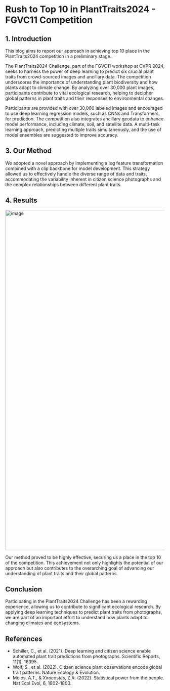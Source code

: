 # Rush to Top 10 in PlantTraits2024 - FGVC11 Competition

## 1. Introduction

This blog aims to report our approach in achieving top 10 place in the PlantTraits2024 competition in a preliminary stage.

The PlantTraits2024 Challenge, part of the FGVC11 workshop at CVPR 2024, seeks to harness the power of deep learning to predict six crucial plant traits from crowd-sourced images and ancillary data. The competition underscores the importance of understanding plant biodiversity and how plants adapt to climate change. By analyzing over 30,000 plant images, participants contribute to vital ecological research, helping to decipher global patterns in plant traits and their responses to environmental changes.


Participants are provided with over 30,000 labeled images and encouraged to use deep learning regression models, such as CNNs and Transformers, for prediction. The competition also integrates ancillary geodata to enhance model performance, including climate, soil, and satellite data. A multi-task learning approach, predicting multiple traits simultaneously, and the use of model ensembles are suggested to improve accuracy.

## 3. Our Method

We adopted a novel approach by implementing a log feature transformation combined with a clip backbone for model development. This strategy allowed us to effectively handle the diverse range of data and traits, accommodating the variability inherent in citizen science photographs and the complex relationships between different plant traits.

## 4. Results

<img width="1076" alt="image" src="https://github.com/ywugwu/ywugwu.github.io/assets/128890731/4927c11a-fb6b-4a27-9ec3-f53fa213f108">

Our method proved to be highly effective, securing us a place in the top 10 of the competition. This achievement not only highlights the potential of our approach but also contributes to the overarching goal of advancing our understanding of plant traits and their global patterns.

## Conclusion

Participating in the PlantTraits2024 Challenge has been a rewarding experience, allowing us to contribute to significant ecological research. By applying deep learning techniques to predict plant traits from photographs, we are part of an important effort to understand how plants adapt to changing climates and ecosystems.

## References

- Schiller, C., et al. (2021). Deep learning and citizen science enable automated plant trait predictions from photographs. Scientific Reports, 11(1), 16395.
- Wolf, S., et al. (2022). Citizen science plant observations encode global trait patterns. Nature Ecology & Evolution.
- Moles, A.T., & Xirocostas, Z.A. (2022). Statistical power from the people. Nat Ecol Evol, 6, 1802–1803.
